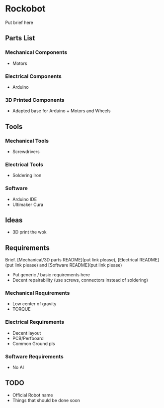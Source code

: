 # Rockobot
Put brief here

## Parts List
### Mechanical Components
- Motors

### Electrical Components
- Arduino

### 3D Printed Components
- Adapted base for Arduino + Motors and Wheels

## Tools
### Mechanical Tools
- Screwdrivers

### Electrical Tools
- Soldering Iron

### Software
- Arduino IDE
- Ultimaker Cura

## Ideas
- 3D print the wok

## Requirements
Brief. [Mechanical/3D parts README](put link please), [Electrical README](put link please) and [Software README](put link please)
- Put generic / basic requirements here
- Decent repairability (use screws, connectors instead of soldering)

### Mechanical Requirements
- Low center of gravity
- TORQUE

### Electrical Requirements
- Decent layout
- PCB/Perfboard
- Common Ground pls

### Software Requirements
- No AI

## TODO
- Official Robot name
- Things that should be done soon
